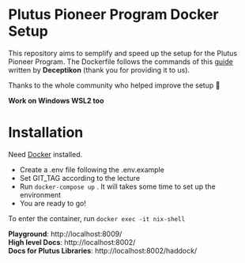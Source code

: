 # Plutus Pioneer Program Docker Setup

This repository aims to semplify and speed up the setup for the Plutus Pioneer Program.
The Dockerfile follows the commands of this [guide](https://docs.google.com/document/d/15QR25eWgg587FTPnuf6Si_lpux-uFQsY_2Gj_4vf4lM/edit) written by **Deceptikon** (thank you for providing it to us).

Thanks to the whole community who helped improve the setup 💯

**Work on Windows WSL2 too**

# Installation

Need [Docker](https://www.docker.com/get-started) installed.

- Create a .env file following the .env.example
- Set GIT_TAG according to the lecture
- Run `docker-compose up` . It will takes some time to set up the environment
- You are ready to go!

To enter the container, run `docker exec -it nix-shell`

**Playground**: http://localhost:8009/
<br />
**High level Docs**: http://localhost:8002/
<br />
**Docs for Plutus Libraries**: http://localhost:8002/haddock/
